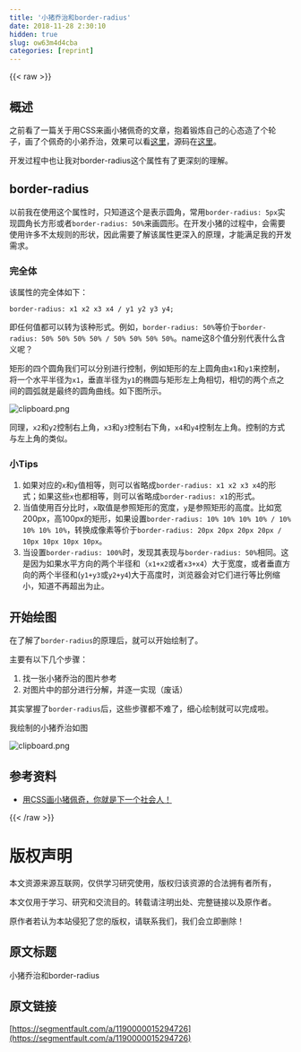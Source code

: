 ```yaml
---
title: '小猪乔治和border-radius' 
date: 2018-11-28 2:30:10
hidden: true
slug: ow63m4d4cba
categories: [reprint]
---
```


{{< raw >}}
<h2 id="articleHeader0">&#x6982;&#x8FF0;</h2><p>&#x4E4B;&#x524D;&#x770B;&#x4E86;&#x4E00;&#x7BC7;&#x5173;&#x4E8E;&#x7528;CSS&#x6765;&#x753B;&#x5C0F;&#x732A;&#x4F69;&#x5947;&#x7684;&#x6587;&#x7AE0;&#xFF0C;&#x62B1;&#x7740;&#x953B;&#x70BC;&#x81EA;&#x5DF1;&#x7684;&#x5FC3;&#x6001;&#x9020;&#x4E86;&#x4E2A;&#x8F6E;&#x5B50;&#xFF0C;&#x753B;&#x4E86;&#x4E2A;&#x4F69;&#x5947;&#x7684;&#x5C0F;&#x5F1F;&#x4E54;&#x6CBB;&#xFF0C;&#x6548;&#x679C;&#x53EF;&#x4EE5;&#x770B;<a href="https://xiaojimao18.github.io/george-pig/" rel="nofollow noreferrer" target="_blank">&#x8FD9;&#x91CC;</a>&#xFF0C;&#x6E90;&#x7801;&#x5728;<a href="https://github.com/xiaojimao18/george-pig/" rel="nofollow noreferrer" target="_blank">&#x8FD9;&#x91CC;</a>&#x3002;</p><p>&#x5F00;&#x53D1;&#x8FC7;&#x7A0B;&#x4E2D;&#x4E5F;&#x8BA9;&#x6211;&#x5BF9;border-radius&#x8FD9;&#x4E2A;&#x5C5E;&#x6027;&#x6709;&#x4E86;&#x66F4;&#x6DF1;&#x523B;&#x7684;&#x7406;&#x89E3;&#x3002;</p><h2 id="articleHeader1">border-radius</h2><p>&#x4EE5;&#x524D;&#x6211;&#x5728;&#x4F7F;&#x7528;&#x8FD9;&#x4E2A;&#x5C5E;&#x6027;&#x65F6;&#xFF0C;&#x53EA;&#x77E5;&#x9053;&#x8FD9;&#x4E2A;&#x662F;&#x8868;&#x793A;&#x5706;&#x89D2;&#xFF0C;&#x5E38;&#x7528;<code>border-radius: 5px</code>&#x5B9E;&#x73B0;&#x5706;&#x89D2;&#x957F;&#x65B9;&#x5F62;&#x6216;&#x8005;<code>border-radius: 50%</code>&#x6765;&#x753B;&#x5706;&#x5F62;&#x3002;&#x5728;&#x5F00;&#x53D1;&#x5C0F;&#x732A;&#x7684;&#x8FC7;&#x7A0B;&#x4E2D;&#xFF0C;&#x4F1A;&#x9700;&#x8981;&#x4F7F;&#x7528;&#x8BB8;&#x591A;&#x4E0D;&#x592A;&#x89C4;&#x5219;&#x7684;&#x5F62;&#x72B6;&#xFF0C;&#x56E0;&#x6B64;&#x9700;&#x8981;&#x4E86;&#x89E3;&#x8BE5;&#x5C5E;&#x6027;&#x66F4;&#x6DF1;&#x5165;&#x7684;&#x539F;&#x7406;&#xFF0C;&#x624D;&#x80FD;&#x6EE1;&#x8DB3;&#x6211;&#x7684;&#x5F00;&#x53D1;&#x9700;&#x6C42;&#x3002;</p><h3 id="articleHeader2">&#x5B8C;&#x5168;&#x4F53;</h3><p>&#x8BE5;&#x5C5E;&#x6027;&#x7684;&#x5B8C;&#x5168;&#x4F53;&#x5982;&#x4E0B;&#xFF1A;</p><div class="widget-codetool" style="display:none"><div class="widget-codetool--inner"><span class="selectCode code-tool" data-toggle="tooltip" data-placement="top" title="" data-original-title="&#x5168;&#x9009;"></span> <span type="button" class="copyCode code-tool" data-toggle="tooltip" data-placement="top" data-clipboard-text="border-radius: x1 x2 x3 x4 / y1 y2 y3 y4;" title="" data-original-title="&#x590D;&#x5236;"></span> <span type="button" class="saveToNote code-tool" data-toggle="tooltip" data-placement="top" title="" data-original-title="&#x653E;&#x8FDB;&#x7B14;&#x8BB0;"></span></div></div><pre class="css hljs"><code class="css" style="word-break:break-word;white-space:initial"><span class="hljs-selector-tag">border-radius</span>: <span class="hljs-selector-tag">x1</span> <span class="hljs-selector-tag">x2</span> <span class="hljs-selector-tag">x3</span> <span class="hljs-selector-tag">x4</span> / <span class="hljs-selector-tag">y1</span> <span class="hljs-selector-tag">y2</span> <span class="hljs-selector-tag">y3</span> <span class="hljs-selector-tag">y4</span>;</code></pre><p>&#x5373;&#x4EFB;&#x4F55;&#x503C;&#x90FD;&#x53EF;&#x4EE5;&#x8F6C;&#x4E3A;&#x8BE5;&#x79CD;&#x5F62;&#x5F0F;&#x3002;&#x4F8B;&#x5982;&#xFF0C;<code>border-radius: 50%</code>&#x7B49;&#x4EF7;&#x4E8E;<code>border-radius: 50% 50% 50% 50% / 50% 50% 50% 50%</code>&#x3002;name&#x8FD9;8&#x4E2A;&#x503C;&#x5206;&#x522B;&#x4EE3;&#x8868;&#x4EC0;&#x4E48;&#x542B;&#x4E49;&#x5462;&#xFF1F;</p><p>&#x77E9;&#x5F62;&#x7684;&#x56DB;&#x4E2A;&#x5706;&#x89D2;&#x6211;&#x4EEC;&#x53EF;&#x4EE5;&#x5206;&#x522B;&#x8FDB;&#x884C;&#x63A7;&#x5236;&#xFF0C;&#x4F8B;&#x5982;&#x77E9;&#x5F62;&#x7684;&#x5DE6;&#x4E0A;&#x5706;&#x89D2;&#x7531;<code>x1</code>&#x548C;<code>y1</code>&#x6765;&#x63A7;&#x5236;&#xFF0C;&#x5C06;&#x4E00;&#x4E2A;&#x6C34;&#x5E73;&#x534A;&#x5F84;&#x4E3A;<code>x1</code>&#xFF0C;&#x5782;&#x76F4;&#x534A;&#x5F84;&#x4E3A;<code>y1</code>&#x7684;&#x692D;&#x5706;&#x4E0E;&#x77E9;&#x5F62;&#x5DE6;&#x4E0A;&#x89D2;&#x76F8;&#x5207;&#xFF0C;&#x76F8;&#x5207;&#x7684;&#x4E24;&#x4E2A;&#x70B9;&#x4E4B;&#x95F4;&#x7684;&#x5706;&#x5F27;&#x5C31;&#x662F;&#x6700;&#x7EC8;&#x7684;&#x5706;&#x89D2;&#x66F2;&#x7EBF;&#x3002;&#x5982;&#x4E0B;&#x56FE;&#x6240;&#x793A;&#x3002;</p><p><span class="img-wrap"><img data-src="/img/bVbcj1b?w=432&amp;h=616" src="https://static.alili.tech/img/bVbcj1b?w=432&amp;h=616" alt="clipboard.png" title="clipboard.png" style="cursor:pointer;display:inline"></span></p><p>&#x540C;&#x7406;&#xFF0C;<code>x2</code>&#x548C;<code>y2</code>&#x63A7;&#x5236;&#x53F3;&#x4E0A;&#x89D2;&#xFF0C;<code>x3</code>&#x548C;<code>y3</code>&#x63A7;&#x5236;&#x53F3;&#x4E0B;&#x89D2;&#xFF0C;<code>x4</code>&#x548C;<code>y4</code>&#x63A7;&#x5236;&#x5DE6;&#x4E0A;&#x89D2;&#x3002;&#x63A7;&#x5236;&#x7684;&#x65B9;&#x5F0F;&#x4E0E;&#x5DE6;&#x4E0A;&#x89D2;&#x7684;&#x7C7B;&#x4F3C;&#x3002;</p><h3 id="articleHeader3">&#x5C0F;Tips</h3><ol><li>&#x5982;&#x679C;&#x5BF9;&#x5E94;&#x7684;<code>x</code>&#x548C;<code>y</code>&#x503C;&#x76F8;&#x7B49;&#xFF0C;&#x5219;&#x53EF;&#x4EE5;&#x7701;&#x7565;&#x6210;<code>border-radius: x1 x2 x3 x4</code>&#x7684;&#x5F62;&#x5F0F;&#xFF1B;&#x5982;&#x679C;&#x8FD9;&#x4E9B;<code>x</code>&#x4E5F;&#x90FD;&#x76F8;&#x7B49;&#xFF0C;&#x5219;&#x53EF;&#x4EE5;&#x7701;&#x7565;&#x6210;<code>border-radius: x1</code>&#x7684;&#x5F62;&#x5F0F;&#x3002;</li><li>&#x5F53;&#x503C;&#x4F7F;&#x7528;&#x767E;&#x5206;&#x6BD4;&#x65F6;&#xFF0C;<code>x</code>&#x53D6;&#x503C;&#x662F;&#x53C2;&#x7167;&#x77E9;&#x5F62;&#x7684;&#x5BBD;&#x5EA6;&#xFF0C;<code>y</code>&#x662F;&#x53C2;&#x7167;&#x77E9;&#x5F62;&#x7684;&#x9AD8;&#x5EA6;&#x3002;&#x6BD4;&#x5982;&#x5BBD;200px&#xFF0C;&#x9AD8;100px&#x7684;&#x77E9;&#x5F62;&#xFF0C;&#x5982;&#x679C;&#x8BBE;&#x7F6E;<code>border-radius: 10% 10% 10% 10% / 10% 10% 10% 10%</code>&#xFF0C;&#x8F6C;&#x6362;&#x6210;&#x50CF;&#x7D20;&#x7B49;&#x4EF7;&#x4E8E;<code>border-radius: 20px 20px 20px 20px / 10px 10px 10px 10px</code>&#x3002;</li><li>&#x5F53;&#x8BBE;&#x7F6E;<code>border-radius: 100%</code>&#x65F6;&#xFF0C;&#x53D1;&#x73B0;&#x5176;&#x8868;&#x73B0;&#x4E0E;<code>border-radius: 50%</code>&#x76F8;&#x540C;&#x3002;&#x8FD9;&#x662F;&#x56E0;&#x4E3A;&#x5982;&#x679C;&#x6C34;&#x5E73;&#x65B9;&#x5411;&#x7684;&#x4E24;&#x4E2A;&#x534A;&#x5F84;&#x548C;&#xFF08;<code>x1+x2</code>&#x6216;&#x8005;<code>x3+x4</code>&#xFF09;&#x5927;&#x4E8E;&#x5BBD;&#x5EA6;&#xFF0C;&#x6216;&#x8005;&#x5782;&#x76F4;&#x65B9;&#x5411;&#x7684;&#x4E24;&#x4E2A;&#x534A;&#x5F84;&#x548C;(<code>y1+y3</code>&#x6216;<code>y2+y4</code>)&#x5927;&#x4E8E;&#x9AD8;&#x5EA6;&#x65F6;&#xFF0C;&#x6D4F;&#x89C8;&#x5668;&#x4F1A;&#x5BF9;&#x5B83;&#x4EEC;&#x8FDB;&#x884C;&#x7B49;&#x6BD4;&#x4F8B;&#x7F29;&#x5C0F;&#xFF0C;&#x77E5;&#x9053;&#x4E0D;&#x518D;&#x8D85;&#x51FA;&#x4E3A;&#x6B62;&#x3002;</li></ol><h2 id="articleHeader4">&#x5F00;&#x59CB;&#x7ED8;&#x56FE;</h2><p>&#x5728;&#x4E86;&#x89E3;&#x4E86;<code>border-radius</code>&#x7684;&#x539F;&#x7406;&#x540E;&#xFF0C;&#x5C31;&#x53EF;&#x4EE5;&#x5F00;&#x59CB;&#x7ED8;&#x5236;&#x4E86;&#x3002;</p><p>&#x4E3B;&#x8981;&#x6709;&#x4EE5;&#x4E0B;&#x51E0;&#x4E2A;&#x6B65;&#x9AA4;&#xFF1A;</p><ol><li>&#x627E;&#x4E00;&#x5F20;&#x5C0F;&#x732A;&#x4E54;&#x6CBB;&#x7684;&#x56FE;&#x7247;&#x53C2;&#x8003;</li><li>&#x5BF9;&#x56FE;&#x7247;&#x4E2D;&#x7684;&#x90E8;&#x5206;&#x8FDB;&#x884C;&#x5206;&#x89E3;&#xFF0C;&#x5E76;&#x9010;&#x4E00;&#x5B9E;&#x73B0;&#xFF08;&#x5E9F;&#x8BDD;&#xFF09;</li></ol><p>&#x5176;&#x5B9E;&#x638C;&#x63E1;&#x4E86;<code>border-radius</code>&#x540E;&#xFF0C;&#x8FD9;&#x4E9B;&#x6B65;&#x9AA4;&#x90FD;&#x4E0D;&#x96BE;&#x4E86;&#xFF0C;&#x7EC6;&#x5FC3;&#x7ED8;&#x5236;&#x5C31;&#x53EF;&#x4EE5;&#x5B8C;&#x6210;&#x5566;&#x3002;</p><p>&#x6211;&#x7ED8;&#x5236;&#x7684;&#x5C0F;&#x732A;&#x4E54;&#x6CBB;&#x5982;&#x56FE;</p><p><span class="img-wrap"><img data-src="/img/bVbck1K?w=690&amp;h=718" src="https://static.alili.tech/img/bVbck1K?w=690&amp;h=718" alt="clipboard.png" title="clipboard.png" style="cursor:pointer;display:inline"></span></p><h2 id="articleHeader5">&#x53C2;&#x8003;&#x8D44;&#x6599;</h2><ul><li><a href="https://cloud.tencent.com/developer/article/1128472" rel="nofollow noreferrer" target="_blank">&#x7528;CSS&#x753B;&#x5C0F;&#x732A;&#x4F69;&#x5947;&#xFF0C;&#x4F60;&#x5C31;&#x662F;&#x4E0B;&#x4E00;&#x4E2A;&#x793E;&#x4F1A;&#x4EBA;&#xFF01;</a></li></ul>
{{< /raw >}}

# 版权声明
本文资源来源互联网，仅供学习研究使用，版权归该资源的合法拥有者所有，

本文仅用于学习、研究和交流目的。转载请注明出处、完整链接以及原作者。

原作者若认为本站侵犯了您的版权，请联系我们，我们会立即删除！

## 原文标题
小猪乔治和border-radius

## 原文链接
[https://segmentfault.com/a/1190000015294726](https://segmentfault.com/a/1190000015294726)


